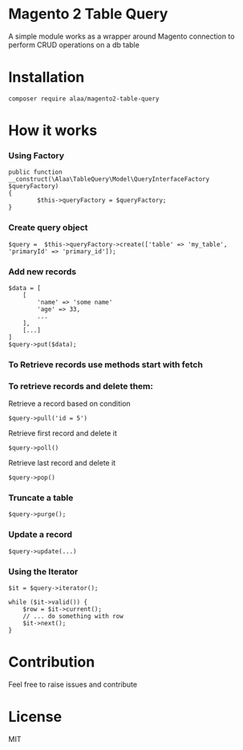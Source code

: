 # Magento 2 Table Query

A simple module works as a wrapper around Magento connection to perform CRUD operations on a db table

# Installation
`composer require alaa/magento2-table-query`


# How it works

### Using Factory
```
public function __construct(\Alaa\TableQuery\Model\QueryInterfaceFactory $queryFactory)
{
        $this->queryFactory = $queryFactory;
}
```


### Create query object
```
$query =  $this->queryFactory->create(['table' => 'my_table', 'primaryId' => 'primary_id']);
```

### Add new records

```
$data = [
    [
        'name' => 'some name'
        'age' => 33,
        ...
    ],
    [...]
]
$query->put($data);
```

### To Retrieve records use methods start with fetch

### To retrieve records and delete them:

Retrieve a record based on condition
```
$query->pull('id = 5')
```

Retrieve first record and delete it
```
$query->poll()
```

Retrieve last record and delete it
```
$query->pop()
```

### Truncate a table
```
$query->purge();
```

### Update a record
```
$query->update(...)
```

### Using the Iterator
```
$it = $query->iterator();

while ($it->valid()) {
    $row = $it->current();
    // ... do something with row
    $it->next();
}
```

# Contribution
Feel free to raise issues and contribute

# License
MIT